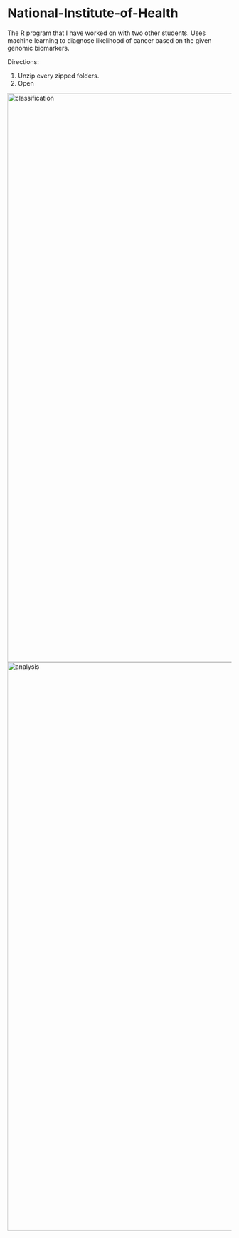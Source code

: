  # National-Institute-of-Health
The R program that I have worked on with two other students. Uses machine learning to diagnose likelihood of cancer based on the given genomic biomarkers.

Directions:
1. Unzip every zipped folders.
2. Open 

<img width="1276" alt="classification" src="https://user-images.githubusercontent.com/35988536/42947622-bfa4fb1c-8b3b-11e8-82fa-3364958ebd8d.png">

<img width="1276" alt="analysis" src="https://user-images.githubusercontent.com/35988536/42947643-cb325fc4-8b3b-11e8-86ac-10e0a020acd4.png">

